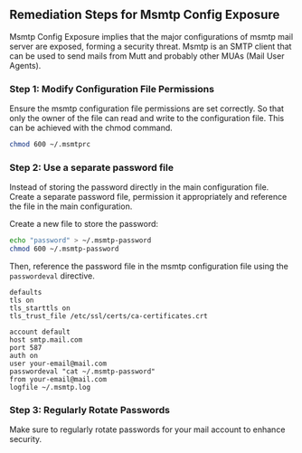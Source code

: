 

## Remediation Steps for Msmtp Config Exposure

Msmtp Config Exposure implies that the major configurations of msmtp mail server are exposed, forming a security threat. Msmtp is an SMTP client that can be used to send mails from Mutt and probably other MUAs (Mail User Agents).

### Step 1: Modify Configuration File Permissions
Ensure the msmtp configuration file permissions are set correctly. So that only the owner of the file can read and write to the configuration file. This can be achieved with the chmod command.

```bash
chmod 600 ~/.msmtprc
```

### Step 2: Use a separate password file
Instead of storing the password directly in the main configuration file. Create a separate password file, permission it appropriately and reference the file in the main configuration.

Create a new file to store the password:
```bash
echo "password" > ~/.msmtp-password
chmod 600 ~/.msmtp-password
```
Then, reference the password file in the msmtp configuration file using the `passwordeval` directive. 

```
defaults
tls on
tls_starttls on
tls_trust_file /etc/ssl/certs/ca-certificates.crt

account default
host smtp.mail.com
port 587
auth on
user your-email@mail.com
passwordeval "cat ~/.msmtp-password"
from your-email@mail.com
logfile ~/.msmtp.log
```

### Step 3: Regularly Rotate Passwords
Make sure to regularly rotate passwords for your mail account to enhance security.
